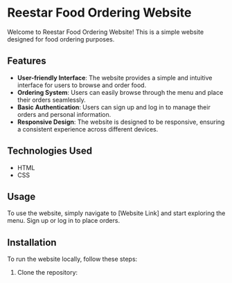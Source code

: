 
# Reestar Food Ordering Website

Welcome to Reestar Food Ordering Website! This is a simple website designed for food ordering purposes.

## Features

- **User-friendly Interface**: The website provides a simple and intuitive interface for users to browse and order food.
- **Ordering System**: Users can easily browse through the menu and place their orders seamlessly.
- **Basic Authentication**: Users can sign up and log in to manage their orders and personal information.
- **Responsive Design**: The website is designed to be responsive, ensuring a consistent experience across different devices.

## Technologies Used

- HTML
- CSS

## Usage

To use the website, simply navigate to [Website Link] and start exploring the menu. Sign up or log in to place orders.

## Installation

To run the website locally, follow these steps:

1. Clone the repository:
